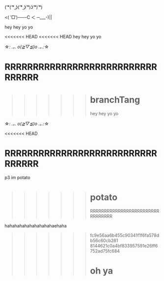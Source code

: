 ( ͡°( ͡° ͜ʖ( ͡° ͜ʖ ͡°)ʖ ͡°) ͡°)

<( ‵□′)───C ＜ ─\_\_\_-)||

hey hey yo yo

<<<<<<< HEAD
<<<<<<< HEAD
hey hey yo yo

☆*: .｡. o(≧▽≦)o .｡.:*☆

# RRRRRRRRRRRRRRRRRRRRRRRRRRRRRRRRR

> > > > > > > # branchTang
> > > > > > >
> > > > > > > hey hey yo yo

☆*: .｡. o(≧▽≦)o .｡.:*☆

<<<<<<< HEAD

# RRRRRRRRRRRRRRRRRRRRRRRRRRRRRRRRR

p3 im potato

> > > > > > > # potato
> > > > > > >
> > > > > > > RRRRRRRRRRRRRRRRRRRRRRRRRRRRRRRRR

hahahahahahahahahahaehaha

> > > > > > > fc9e56aa6b455c90341f1f6fa578db56c60cb281
> > > > > > > 8144621c0a4bf833957591e26ff6752ad75fc684
> > > > > > >
> > > > > > > # oh ya
